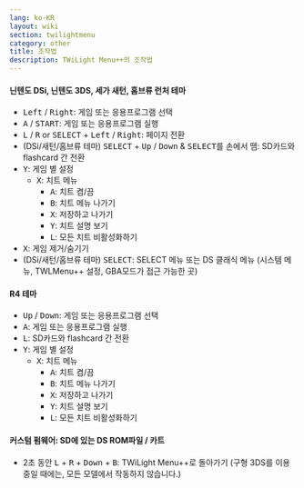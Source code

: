 ```yaml
---
lang: ko-KR
layout: wiki
section: twilightmenu
category: other
title: 조작법
description: TWiLight Menu++의 조작법
---
```


#### 닌텐도 DSi, 닌텐도 3DS, 세가 새턴, 홈브류 런처 테마
- <kbd>Left</kbd> / <kbd>Right</kbd>: 게임 또는 응용프로그램 선택
- <kbd class="face">A</kbd> / <kbd>START</kbd>: 게임 또는 응용프로그램 실행
- <kbd class="l">L</kbd> / <kbd class="r">R</kbd> or <kbd>SELECT</kbd> + <kbd>Left</kbd> / <kbd>Right</kbd>: 페이지 전환
- (DSi/새턴/홈브류 테마) <kbd>SELECT</kbd> + <kbd>Up</kbd> / <kbd>Down</kbd> & <kbd>SELECT</kbd>를 손에서 뗌: SD카드와 flashcard 간 전환
- <kbd class="face">Y</kbd>: 게임 별 설정
   - <kbd class="face">X</kbd>: 치트 메뉴
      - <kbd class="face">A</kbd>: 치트 켬/끔
      - <kbd class="face">B</kbd>: 치트 메뉴 나가기
      - <kbd class="face">X</kbd>: 저장하고 나가기
      - <kbd class="face">Y</kbd>: 치트 설명 보기
      - <kbd class="l">L</kbd>: 모든 치트 비활성화하기
- <kbd class="face">X</kbd>: 게임 제거/숨기기
- (DSi/새턴/홈브류 테마) <kbd>SELECT</kbd>: SELECT 메뉴 또는 DS 클래식 메뉴 (시스템 메뉴, TWLMenu++ 설정, GBA모드가 접근 가능한 곳)

#### R4 테마
- <kbd>Up</kbd> / <kbd>Down</kbd>: 게임 또는 응용프로그램 선택
- <kbd class="face">A</kbd>: 게임 또는 응용프로그램 실행
- <kbd class="l">L</kbd>: SD카드와 flashcard 간 전환
- <kbd class="face">Y</kbd>: 게임 별 설정
   - <kbd class="face">X</kbd>: 치트 메뉴
      - <kbd class="face">A</kbd>: 치트 켬/끔
      - <kbd class="face">B</kbd>: 치트 메뉴 나가기
      - <kbd class="face">X</kbd>: 저장하고 나가기
      - <kbd class="face">Y</kbd>: 치트 설명 보기
      - <kbd class="l">L</kbd>: 모든 치트 비활성화하기

#### 커스텀 펌웨어: SD에 있는 DS ROM파일 / 카트
- 2초 동안 <kbd class="l">L</kbd> + <kbd class="r">R</kbd> + <kbd>Down</kbd> + <kbd class="face">B</kbd>: TWiLight Menu++로 돌아가기 (구형 3DS를 이용중일 때에는, 모든 모델에서 작동하지 않습니다.)
